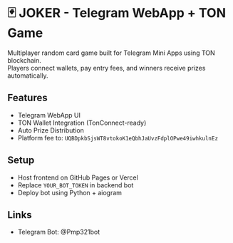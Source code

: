 
# 🃏 JOKER - Telegram WebApp + TON Game

Multiplayer random card game built for Telegram Mini Apps using TON blockchain.  
Players connect wallets, pay entry fees, and winners receive prizes automatically.

## Features
- Telegram WebApp UI
- TON Wallet Integration (TonConnect-ready)
- Auto Prize Distribution
- Platform fee to: `UQBDpkbSjsWT8vtokoK1eQbhJaUvzFdplOPwe49iwhkulnEz`

## Setup
- Host frontend on GitHub Pages or Vercel
- Replace `YOUR_BOT_TOKEN` in backend bot
- Deploy bot using Python + aiogram

## Links
- Telegram Bot: @Pmp321bot
